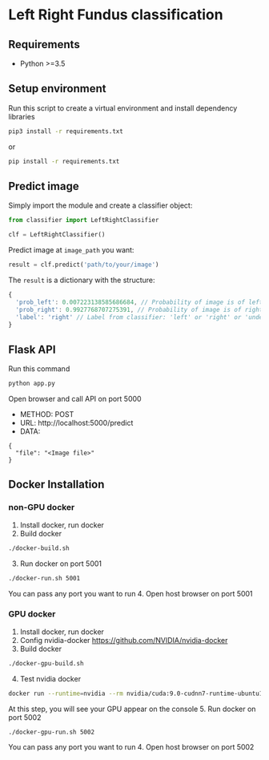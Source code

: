 # Left Right Fundus classification

## Requirements
- Python >=3.5

## Setup environment
Run this script to create a virtual environment and install dependency libraries

```bash
pip3 install -r requirements.txt
```
or
```bash
pip install -r requirements.txt
```

## Predict image
Simply import the module and create a classifier object:
```python
from classifier import LeftRightClassifier

clf = LeftRightClassifier()
```
Predict image at `image_path` you want:
```python
result = clf.predict('path/to/your/image')
```
The `result` is a dictionary with the structure:
```javascript
{
  'prob_left': 0.007223138585686684, // Probability of image is of left eye
  'prob_right': 0.9927768707275391, // Probability of image is of right eye
  'label': 'right' // Label from classifier: 'left' or 'right' or 'undetermined'
}
```

## Flask API
Run this command
```bash
python app.py
```
Open browser and call API on port 5000
- METHOD: POST
- URL: http://localhost:5000/predict
- DATA:
```
{
  "file": "<Image file>"
}
```

## Docker Installation

### non-GPU docker
1. Install docker, run docker
2. Build docker
```bash
./docker-build.sh
```
3. Run docker on port 5001
```bash
./docker-run.sh 5001
```
You can pass any port you want to run
4. Open host browser on port 5001

### GPU docker
1. Install docker, run docker
2. Config nvidia-docker https://github.com/NVIDIA/nvidia-docker
3. Build docker
```bash
./docker-gpu-build.sh
```
4. Test nvidia docker
```bash
docker run --runtime=nvidia --rm nvidia/cuda:9.0-cudnn7-runtime-ubuntu16.04 nvidia-smi
```
At this step, you will see your GPU appear on the console
5. Run docker on port 5002
```bash
./docker-gpu-run.sh 5002
```
You can pass any port you want to run
4. Open host browser on port 5002

